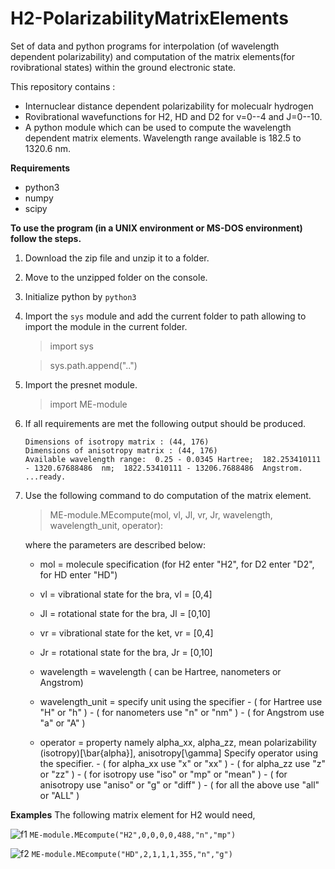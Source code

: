# H2-PolarizabilityMatrixElements
Set of data and python programs for interpolation (of wavelength dependent polarizability) and computation of the matrix elements(for rovibrational states) within the ground electronic state.

This repository contains :
 - Internuclear distance dependent polarizability for molecualr hydrogen
 - Rovibrational wavefunctions for H2, HD and D2 for v=0--4 and J=0--10.
 - A python module which can be used to compute the wavelength dependent matrix elements. Wavelength range available is 182.5 to 1320.6 nm.
 
 **Requirements**
  - python3
  - numpy
  - scipy
 
 **To use the program (in a UNIX environment or MS-DOS environment) follow the steps.**
 1. Download the zip file and unzip it to a folder.
 2. Move to the unzipped folder on the console.
 3. Initialize python by `python3`
 4. Import the `sys` module and add the current folder to path allowing to import the module in the current folder.
    > import sys
    
    > sys.path.append("..")
     
 5. Import the presnet module.
    > import ME-module
 6. If all requirements are met the following output should be produced.
    ```
    Dimensions of isotropy matrix : (44, 176)
    Dimensions of anisotropy matrix : (44, 176)
    Available wavelength range:  0.25 - 0.0345 Hartree;  182.253410111 - 1320.67688486  nm;  1822.53410111 - 13206.7688486  Angstrom.
    ...ready.
    ```
 7. Use the following command to do computation of the matrix element.
    > ME-module.MEcompute(mol, vl, Jl, vr, Jr, wavelength, wavelength_unit, operator):
    
    where the parameters are described below: 
      
    - mol  =    molecule specification (for H2 enter "H2", for D2 enter "D2", for HD enter "HD")
    - vl   =    vibrational state for the bra, vl = [0,4]
    - Jl   =    rotational state for the bra,  Jl = [0,10]
    - vr   =    vibrational state for the ket, vr = [0,4]
    - Jr   =    rotational state for the bra,  Jr = [0,10]
    - wavelength =  wavelength ( can be Hartree, nanometers or Angstrom)
    - wavelength_unit = specify unit using the specifier
                              - ( for  Hartree           use "H" or "h"  )
                              - ( for  nanometers        use "n" or "nm"  )
                              - ( for  Angstrom          use "a" or "A"  )

    - operator   = property namely alpha_xx, alpha_zz, mean polarizability
                                   (isotropy)[\bar{alpha}], anisotropy[\gamma]
                                   Specify operator using the specifier.
                              -  ( for  alpha_xx          use "x"     or  "xx"  )
                              -  ( for  alpha_zz          use "z"     or  "zz"  )
                              -  ( for  isotropy          use "iso"   or  "mp" or "mean" )
                              -  ( for  anisotropy        use "aniso" or  "g"  or "diff" )
                              -  ( for  all the above     use "all"   or  "ALL" )

**Examples**
 The following matrix element for H2 would need,

 ![f1] 
```ME-module.MEcompute("H2",0,0,0,0,488,"n","mp")``` 

![f2]
```ME-module.MEcompute("HD",2,1,1,1,355,"n","g")``` 

 
[f1]: http://chart.apis.google.com/chart?cht=tx&chl=\langle\psi_{v=0,J=0}|\bar{\alpha}|\psi_{v=0,J=0}\rangle
[f2]: http://chart.apis.google.com/chart?cht=tx&chl=\langle\psi_{v=2,J=1}|\gamma|\psi_{v=1,J=1}\rangle
